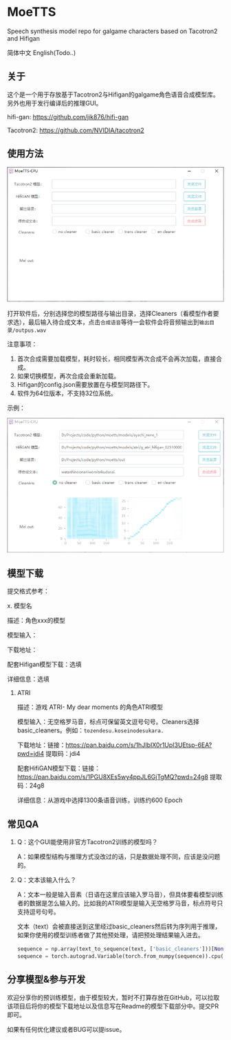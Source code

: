 # MoeTTS
Speech synthesis model repo for galgame characters based on Tacotron2 and Hifigan

简体中文   English(Todo..)

## 关于

这个是一个用于存放基于Tacotron2与Hifigan的galgame角色语音合成模型库。另外也用于发行编译后的推理GUI。

hifi-gan: https://github.com/jik876/hifi-gan

Tacotron2: https://github.com/NVIDIA/tacotron2

## 使用方法

![软件界面](assets/start.png)

打开软件后，分别选择您的模型路径与输出目录，选择Cleaners（看模型作者要求选），最后输入待合成文本，点击`合成语音`等待一会软件会将音频输出到`输出目录/outpus.wav`

注意事项：

 1. 首次合成需要加载模型，耗时较长，相同模型再次合成不会再次加载，直接合成。
 2. 如果切换模型，再次合成会重新加载。
 3. Hifigan的config.json需要放置在与模型同路径下。
 4. 软件为64位版本，不支持32位系统。

示例：

![示例](assets/example.png)

## 模型下载

提交格式参考：

x. 模型名

描述：角色xxx的模型

模型输入：

下载地址：

配套Hifigan模型下载：选填

详细信息：选填



1. ATRI

   描述：游戏 ATRI- My dear moments 的角色ATRI模型

   模型输入：无空格罗马音，标点可保留英文逗号句号。Cleaners选择basic_cleaners。例如：`tozendesu.koseinodesukara.`

   下载地址：链接：https://pan.baidu.com/s/1hJIbIX0r1UpI3UEtsp-6EA?pwd=jdi4 提取码：jdi4

   配套HifiGAN模型下载：链接：https://pan.baidu.com/s/1PGU8XEs5wy4ppJL6GjTgMQ?pwd=24g8 提取码：24g8
   
   详细信息：从游戏中选择1300条语音训练，训练约600 Epoch

## 常见QA

1. Q：这个GUI能使用非官方Tacotron2训练的模型吗？

   A：如果模型结构与推理方式没改过的话，只是数据处理不同，应该是没问题的。

2. Q：文本该输入什么？

   A：文本一般是输入音素（日语在这里应该输入罗马音），但具体要看模型训练者的数据是怎么输入的。比如我的ATRI模型是输入无空格罗马音，标点符号只支持逗号句号。

   文本（text）会被直接送到这里经过basic_cleaners然后转为序列用于推理，如果你使用的模型训练者做了其他预处理，请把预处理结果输入进去。

   ```python
   sequence = np.array(text_to_sequence(text, ['basic_cleaners']))[None, :]
   sequence = torch.autograd.Variable(torch.from_numpy(sequence)).cpu().long()
   ```

   

## 分享模型&参与开发

欢迎分享你的预训练模型，由于模型较大，暂时不打算存放在GitHub，可以拉取该项目后将你的模型下载地址以及信息写在Readme的模型下载部分中。提交PR即可。

如果有任何优化建议或者BUG可以提issue。